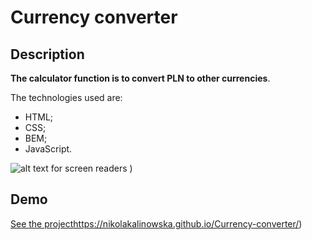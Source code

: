 # Currency converter
## Description

**The calculator function is to convert PLN to other currencies**.

 The technologies used are:
 - HTML;
 - CSS;
 - BEM;
 - JavaScript.
 
![alt text for screen readers](https://github.com/NikolaKalinowska/Currency-converter/assets/135009477/965e5c15-3237-4865-a1fd-74e789076cc7)
)

## Demo
[See the project](https://nikolakalinowska.github.io/Currency-converter/)https://nikolakalinowska.github.io/Currency-converter/)
